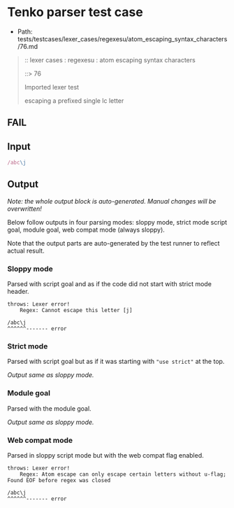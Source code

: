 # Tenko parser test case

- Path: tests/testcases/lexer_cases/regexesu/atom_escaping_syntax_characters/76.md

> :: lexer cases : regexesu : atom escaping syntax characters
>
> ::> 76
>
> Imported lexer test
>
> escaping a prefixed single lc letter

## FAIL

## Input

`````js
/abc\j
`````

## Output

_Note: the whole output block is auto-generated. Manual changes will be overwritten!_

Below follow outputs in four parsing modes: sloppy mode, strict mode script goal, module goal, web compat mode (always sloppy).

Note that the output parts are auto-generated by the test runner to reflect actual result.

### Sloppy mode

Parsed with script goal and as if the code did not start with strict mode header.

`````
throws: Lexer error!
    Regex: Cannot escape this letter [j]

/abc\j
^^^^^^------- error
`````

### Strict mode

Parsed with script goal but as if it was starting with `"use strict"` at the top.

_Output same as sloppy mode._

### Module goal

Parsed with the module goal.

_Output same as sloppy mode._

### Web compat mode

Parsed in sloppy script mode but with the web compat flag enabled.

`````
throws: Lexer error!
    Regex: Atom escape can only escape certain letters without u-flag; Found EOF before regex was closed

/abc\j
^^^^^^------- error
`````

